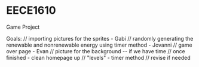 # EECE1610
Game Project

Goals:
  // importing pictures for the sprites - Gabi
  // randomly generating the renewable and nonrenewable energy using timer method - Jovanni
  // game over page - Evan
  // picture for the background -- if we have time
  // once finished - clean homepage up
  // "levels" - timer method
  // revise if needed
